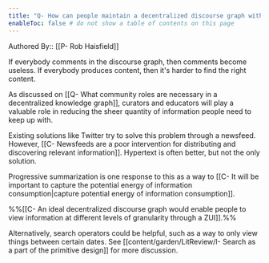 ```yaml
---
title: "Q- How can people maintain a decentralized discourse graph with a high quantity of information in it"
enableToc: false # do not show a table of contents on this page
---
```

Authored By:: [[P- Rob Haisfield]]

If everybody comments in the discourse graph, then comments become useless. If everybody produces content, then it's harder to find the right content.

As discussed on [[Q- What community roles are necessary in a decentralized knowledge graph]], curators and educators will play a valuable role in reducing the sheer quantity of information people need to keep up with.

Existing solutions like Twitter try to solve this problem through a newsfeed. However, [[C- Newsfeeds are a poor intervention for distributing and discovering relevant information]]. Hypertext is often better, but not the only solution.

Progressive summarization is one response to this as a way to [[C- It will be important to capture the potential energy of information consumption|capture potential energy of information consumption]].

%%[[C- An ideal decentralized discourse graph would enable people to view information at different levels of granularity through a ZUI]].%%

Alternatively, search operators could be helpful, such as a way to only view things between certain dates. See [[content/garden/LitReview/I- Search as a part of the primitive design]] for more discussion.